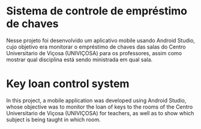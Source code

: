 # Sistema de controle de empréstimo de chaves

Nesse projeto foi desenvolvido um aplicativo mobile usando Android Studio, cujo objetivo era monitorar o empréstimo de chaves das salas do Centro Universitario de Viçosa (UNIVIÇOSA) para os professores, assim como mostrar qual disciplina está sendo ministrada em qual sala.

# Key loan control system

In this project, a mobile application was developed using Android Studio, whose objective was to monitor the loan of keys to the rooms of the Centro Universitario de Viçosa (UNIVIÇOSA) for teachers, as well as to show which subject is being taught in which room.
